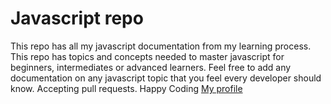 <h1>Javascript repo</h1>
<p>This repo has all my javascript documentation from my learning process. This repo has topics and concepts needed to master javascript for beginners, intermediates or advanced learners. Feel free to add any documentation on any javascript topic that you feel every developer should know. Accepting pull requests. Happy Coding <a href='https://github.com/Lynch23'>My profile</a></p>
